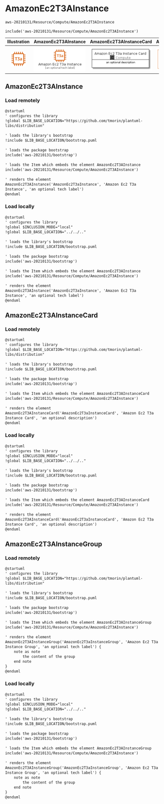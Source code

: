 # AmazonEc2T3AInstance


```text
aws-20210131/Resource/Compute/AmazonEc2T3AInstance
```

```text
include('aws-20210131/Resource/Compute/AmazonEc2T3AInstance')
```



| Illustration | AmazonEc2T3AInstance | AmazonEc2T3AInstanceCard | AmazonEc2T3AInstanceGroup |
| :---: | :---: | :---: | :---: |
| ![illustration for Illustration](../../../aws-20210131/Resource/Compute/AmazonEc2T3AInstance.png) | ![illustration for AmazonEc2T3AInstance](../../../aws-20210131/Resource/Compute/AmazonEc2T3AInstance.Local.png) | ![illustration for AmazonEc2T3AInstanceCard](../../../aws-20210131/Resource/Compute/AmazonEc2T3AInstanceCard.Local.png) | ![illustration for AmazonEc2T3AInstanceGroup](../../../aws-20210131/Resource/Compute/AmazonEc2T3AInstanceGroup.Local.png) |




## AmazonEc2T3AInstance

### Load remotely
```plantuml
@startuml
' configures the library
!global $LIB_BASE_LOCATION="https://github.com/tmorin/plantuml-libs/distribution"

' loads the library's bootstrap
!include $LIB_BASE_LOCATION/bootstrap.puml

' loads the package bootstrap
include('aws-20210131/bootstrap')

' loads the Item which embeds the element AmazonEc2T3AInstance
include('aws-20210131/Resource/Compute/AmazonEc2T3AInstance')

' renders the element
AmazonEc2T3AInstance('AmazonEc2T3aInstance', 'Amazon Ec2 T3a Instance', 'an optional tech label')
@enduml
```

### Load locally
```plantuml
@startuml
' configures the library
!global $INCLUSION_MODE="local"
!global $LIB_BASE_LOCATION="../../.."

' loads the library's bootstrap
!include $LIB_BASE_LOCATION/bootstrap.puml

' loads the package bootstrap
include('aws-20210131/bootstrap')

' loads the Item which embeds the element AmazonEc2T3AInstance
include('aws-20210131/Resource/Compute/AmazonEc2T3AInstance')

' renders the element
AmazonEc2T3AInstance('AmazonEc2T3aInstance', 'Amazon Ec2 T3a Instance', 'an optional tech label')
@enduml
```

## AmazonEc2T3AInstanceCard

### Load remotely
```plantuml
@startuml
' configures the library
!global $LIB_BASE_LOCATION="https://github.com/tmorin/plantuml-libs/distribution"

' loads the library's bootstrap
!include $LIB_BASE_LOCATION/bootstrap.puml

' loads the package bootstrap
include('aws-20210131/bootstrap')

' loads the Item which embeds the element AmazonEc2T3AInstanceCard
include('aws-20210131/Resource/Compute/AmazonEc2T3AInstance')

' renders the element
AmazonEc2T3AInstanceCard('AmazonEc2T3aInstanceCard', 'Amazon Ec2 T3a Instance Card', 'an optional description')
@enduml
```

### Load locally
```plantuml
@startuml
' configures the library
!global $INCLUSION_MODE="local"
!global $LIB_BASE_LOCATION="../../.."

' loads the library's bootstrap
!include $LIB_BASE_LOCATION/bootstrap.puml

' loads the package bootstrap
include('aws-20210131/bootstrap')

' loads the Item which embeds the element AmazonEc2T3AInstanceCard
include('aws-20210131/Resource/Compute/AmazonEc2T3AInstance')

' renders the element
AmazonEc2T3AInstanceCard('AmazonEc2T3aInstanceCard', 'Amazon Ec2 T3a Instance Card', 'an optional description')
@enduml
```

## AmazonEc2T3AInstanceGroup

### Load remotely
```plantuml
@startuml
' configures the library
!global $LIB_BASE_LOCATION="https://github.com/tmorin/plantuml-libs/distribution"

' loads the library's bootstrap
!include $LIB_BASE_LOCATION/bootstrap.puml

' loads the package bootstrap
include('aws-20210131/bootstrap')

' loads the Item which embeds the element AmazonEc2T3AInstanceGroup
include('aws-20210131/Resource/Compute/AmazonEc2T3AInstance')

' renders the element
AmazonEc2T3AInstanceGroup('AmazonEc2T3aInstanceGroup', 'Amazon Ec2 T3a Instance Group', 'an optional tech label') {
    note as note
        the content of the group
    end note
}
@enduml
```

### Load locally
```plantuml
@startuml
' configures the library
!global $INCLUSION_MODE="local"
!global $LIB_BASE_LOCATION="../../.."

' loads the library's bootstrap
!include $LIB_BASE_LOCATION/bootstrap.puml

' loads the package bootstrap
include('aws-20210131/bootstrap')

' loads the Item which embeds the element AmazonEc2T3AInstanceGroup
include('aws-20210131/Resource/Compute/AmazonEc2T3AInstance')

' renders the element
AmazonEc2T3AInstanceGroup('AmazonEc2T3aInstanceGroup', 'Amazon Ec2 T3a Instance Group', 'an optional tech label') {
    note as note
        the content of the group
    end note
}
@enduml
```

